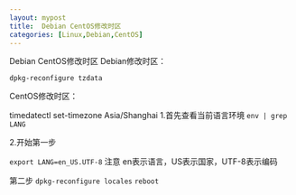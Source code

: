 ```yaml
---
layout: mypost
title:  Debian CentOS修改时区
categories: [Linux,Debian,CentOS]
---
```

Debian CentOS修改时区
Debian修改时区：

`dpkg-reconfigure tzdata`


CentOS修改时区：

timedatectl set-timezone Asia/Shanghai
1.首先查看当前语言环境
`env | grep LANG`	

2.开始第一步

`export LANG=en_US.UTF-8`
注意  en表示语言，US表示国家，UTF-8表示编码

第二步
`dpkg-reconfigure locales`
`reboot`